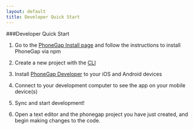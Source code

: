 ```yaml
---
layout: default
title: Developer Quick Start
---
```


###Developer Quick Start

1. Go to the [PhoneGap Install page](http://phonegap.com/install/) and follow the instructions to install PhoneGap via npm 

2. Create a new project with the [CLI](http://docs.phonegap.com/en/edge/guide_cli_index.md.html#The%20Command-Line%20Interface)

3. Install [PhoneGap Developer](http://app.phonegap.com/) to your iOS and Android devices

4. Connect to your development computer to see the app on your mobile device(s)

5. Sync and start development!

6. Open a text editor and the phonegap project you have just created, and begin making changes to the code.



